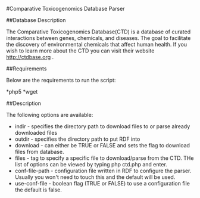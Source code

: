 #Comparative Toxicogenomics Database Parser

##Database Description

The Comparative Toxicogenomics Database(CTD) is a database of curated interactions between genes, chemicals, and diseases. The goal to facilitate the discovery of environmental chemicals that affect human health. If you wish to learn more about the CTD you can visit their website http://ctdbase.org .

##Requirements

Below are the requirements to run the script:

*php5
*wget

##Description

The following options are available:

* indir - specifies the directory path to download files to or parse already downloaded files
* outdir - specifies the directory path to put RDF into
* download - can either be TRUE or FALSE and sets the flag to download files from database.
* files - tag to specify a specific file to download/parse  from the CTD. THe list of options can be viewed by typing php ctd.php and enter.
* conf-file-path - configuration file written in RDF to configure the parser. Usually you won't need to touch this and the default will be used.
* use-conf-file - boolean flag (TRUE or FALSE) to use a configuration file the default is false.

